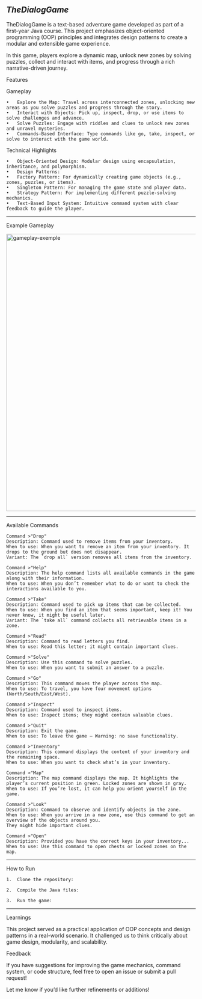 ***TheDialogGame***
---
TheDialogGame is a text-based adventure game developed as part of a first-year Java course. This project emphasizes object-oriented programming (OOP) principles and integrates design patterns to create a modular and extensible game experience.

In this game, players explore a dynamic map, unlock new zones by solving puzzles, collect and interact with items, and progress through a rich narrative-driven journey.

Features

Gameplay

	•	Explore the Map: Travel across interconnected zones, unlocking new areas as you solve puzzles and progress through the story.
	•	Interact with Objects: Pick up, inspect, drop, or use items to solve challenges and advance.
	•	Solve Puzzles: Engage with riddles and clues to unlock new zones and unravel mysteries.
	•	Commands-Based Interface: Type commands like go, take, inspect, or solve to interact with the game world.

Technical Highlights

	•	Object-Oriented Design: Modular design using encapsulation, inheritance, and polymorphism.
	•	Design Patterns:
	•	Factory Pattern: For dynamically creating game objects (e.g., zones, puzzles, or items).
	•	Singleton Pattern: For managing the game state and player data.
	•	Strategy Pattern: For implementing different puzzle-solving mechanics.
	•	Text-Based Input System: Intuitive command system with clear feedback to guide the player.

---
Example Gameplay

<img width="738" alt="gameplay-exemple" src="https://github.com/user-attachments/assets/654946ee-2139-4336-98be-ec37d31064b4">

---
Available Commands

	Command >"Drop"  
	Description: Command used to remove items from your inventory.  
	When to use: When you want to remove an item from your inventory. It drops to the ground but does not disappear.  
	Variant: The `drop all` version removes all items from the inventory.  
	
	Command >"Help"  
	Description: The help command lists all available commands in the game along with their information.  
	When to use: When you don’t remember what to do or want to check the interactions available to you.  
	
	Command >"Take"  
	Description: Command used to pick up items that can be collected.  
	When to use: When you find an item that seems important, keep it! You never know, it might be useful later.  
	Variant: The `take all` command collects all retrievable items in a zone.  
	
	Command >"Read"  
	Description: Command to read letters you find.  
	When to use: Read this letter; it might contain important clues.  
	
	Command >"Solve"  
	Description: Use this command to solve puzzles.  
	When to use: When you want to submit an answer to a puzzle.  
	
	Command >"Go"  
	Description: This command moves the player across the map.  
	When to use: To travel, you have four movement options (North/South/East/West).  
	
	Command >"Inspect"  
	Description: Command used to inspect items.  
	When to use: Inspect items; they might contain valuable clues.  
	
	Command >"Quit"  
	Description: Exit the game.  
	When to use: To leave the game – Warning: no save functionality.  
	
	Command >"Inventory"  
	Description: This command displays the content of your inventory and the remaining space.  
	When to use: When you want to check what’s in your inventory.  
	
	Command >"Map"  
	Description: The map command displays the map. It highlights the player’s current position in green. Locked zones are shown in gray.  
	When to use: If you’re lost, it can help you orient yourself in the game.  
	
	Command >"Look"  
	Description: Command to observe and identify objects in the zone.  
	When to use: When you arrive in a new zone, use this command to get an overview of the objects around you.  
	They might hide important clues.  
	
	Command >"Open"  
	Description: Provided you have the correct keys in your inventory...  
	When to use: Use this command to open chests or locked zones on the map.  

---
How to Run

	1.	Clone the repository:

	2.	Compile the Java files:

	3.	Run the game:

---
Learnings

This project served as a practical application of OOP concepts and design patterns in a real-world scenario. It challenged us to think critically about game design, modularity, and scalability.

Feedback

If you have suggestions for improving the game mechanics, command system, or code structure, feel free to open an issue or submit a pull request!

Let me know if you’d like further refinements or additions!
